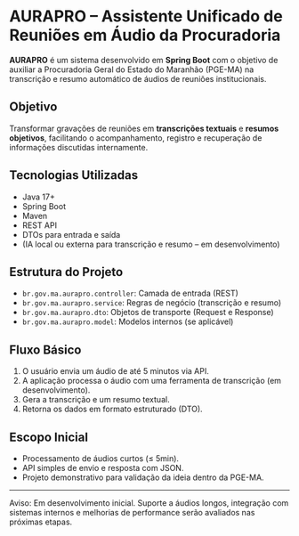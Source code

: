# AURAPRO – Assistente Unificado de Reuniões em Áudio da Procuradoria

**AURAPRO** é um sistema desenvolvido em **Spring Boot** com o objetivo de auxiliar a Procuradoria Geral do Estado do Maranhão (PGE-MA) na transcrição e resumo automático de áudios de reuniões institucionais.

## Objetivo

Transformar gravações de reuniões em **transcrições textuais** e **resumos objetivos**, facilitando o acompanhamento, registro e recuperação de informações discutidas internamente.

## Tecnologias Utilizadas

- Java 17+
- Spring Boot
- Maven
- REST API
- DTOs para entrada e saída
- (IA local ou externa para transcrição e resumo – em desenvolvimento)

## Estrutura do Projeto

- `br.gov.ma.aurapro.controller`: Camada de entrada (REST)
- `br.gov.ma.aurapro.service`: Regras de negócio (transcrição e resumo)
- `br.gov.ma.aurapro.dto`: Objetos de transporte (Request e Response)
- `br.gov.ma.aurapro.model`: Modelos internos (se aplicável)

## Fluxo Básico

1. O usuário envia um áudio de até 5 minutos via API.
2. A aplicação processa o áudio com uma ferramenta de transcrição (em desenvolvimento).
3. Gera a transcrição e um resumo textual.
4. Retorna os dados em formato estruturado (DTO).

## Escopo Inicial

- Processamento de áudios curtos (≤ 5min).
- API simples de envio e resposta com JSON.
- Projeto demonstrativo para validação da ideia dentro da PGE-MA.

---

Aviso: Em desenvolvimento inicial. Suporte a áudios longos, integração com sistemas internos e melhorias de performance serão avaliados nas próximas etapas.
